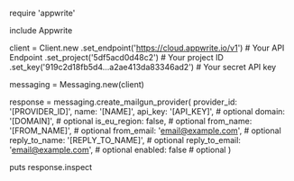 require 'appwrite'

include Appwrite

client = Client.new
    .set_endpoint('https://cloud.appwrite.io/v1') # Your API Endpoint
    .set_project('5df5acd0d48c2') # Your project ID
    .set_key('919c2d18fb5d4...a2ae413da83346ad2') # Your secret API key

messaging = Messaging.new(client)

response = messaging.create_mailgun_provider(
    provider_id: '[PROVIDER_ID]',
    name: '[NAME]',
    api_key: '[API_KEY]', # optional
    domain: '[DOMAIN]', # optional
    is_eu_region: false, # optional
    from_name: '[FROM_NAME]', # optional
    from_email: 'email@example.com', # optional
    reply_to_name: '[REPLY_TO_NAME]', # optional
    reply_to_email: 'email@example.com', # optional
    enabled: false # optional
)

puts response.inspect
